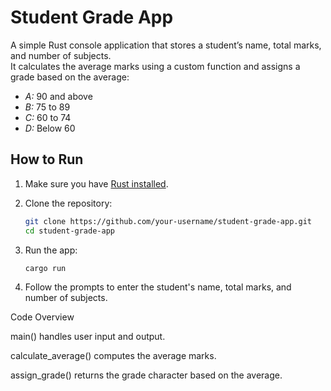 # Student Grade App

A simple Rust console application that stores a student’s name, total marks, and number of subjects.  
It calculates the average marks using a custom function and assigns a grade based on the average:

- *A:* 90 and above  
- *B:* 75 to 89  
- *C:* 60 to 74  
- *D:* Below 60  

## How to Run

1. Make sure you have [Rust installed](https://rustup.rs/).

2. Clone the repository:

   ```bash
   git clone https://github.com/your-username/student-grade-app.git
   cd student-grade-app

3. Run the app: 

   ```bash
   cargo run


4. Follow the prompts to enter the student's name, total marks, and number of subjects.



Code Overview

main() handles user input and output.

calculate_average() computes the average marks.

assign_grade() returns the grade character based on the average.
